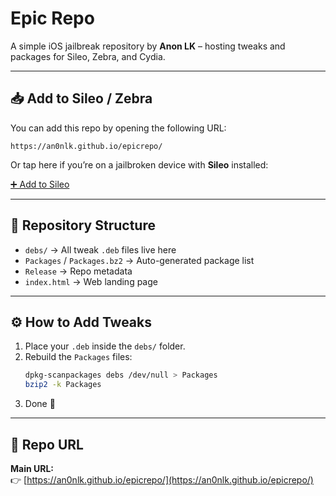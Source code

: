 # Epic Repo

A simple iOS jailbreak repository by **Anon LK** – hosting tweaks and packages for Sileo, Zebra, and Cydia.

---

## 📥 Add to Sileo / Zebra
You can add this repo by opening the following URL:

```
https://an0nlk.github.io/epicrepo/
```

Or tap here if you’re on a jailbroken device with **Sileo** installed:

[➕ Add to Sileo](sileo://source/https://an0nlk.github.io/epicrepo/)

---

## 📂 Repository Structure
- `debs/` → All tweak `.deb` files live here
- `Packages` / `Packages.bz2` → Auto-generated package list
- `Release` → Repo metadata
- `index.html` → Web landing page

---

## ⚙️ How to Add Tweaks
1. Place your `.deb` inside the `debs/` folder.  
2. Rebuild the `Packages` files:
   ```bash
   dpkg-scanpackages debs /dev/null > Packages
   bzip2 -k Packages
   ```
4. Done 🎉

---

## 📌 Repo URL
**Main URL:**  
👉 [https://an0nlk.github.io/epicrepo/](https://an0nlk.github.io/epicrepo/)
